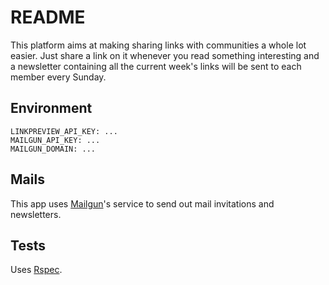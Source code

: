 # README

This platform aims at making sharing links with communities a whole lot easier. Just share a link on it whenever you read something interesting and a newsletter containing all the current week's links will be sent to each member every Sunday.

## Environment
```
LINKPREVIEW_API_KEY: ...
MAILGUN_API_KEY: ...
MAILGUN_DOMAIN: ...
```

## Mails
This app uses [Mailgun](https://www.mailgun.com)'s service to send out mail invitations and newsletters.

## Tests
Uses [Rspec](http://rspec.info).

